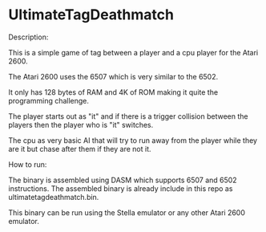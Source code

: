 # UltimateTagDeathmatch

Description:

This is a simple game of tag between a player and a cpu player for the Atari 2600.

The Atari 2600 uses the 6507 which is very similar to the 6502.

It only has 128 bytes of RAM and 4K of ROM making it quite the programming challenge.

The player starts out as "it" and if there is a trigger collision between the players then the player who is "it" switches.

The cpu as very basic AI that will try to run away from the player while they are it but chase after them if they are not it.

How to run:

The binary is assembled using DASM which supports 6507 and 6502 instructions. The assembled binary is already include in this repo as ultimatetagdeathmatch.bin.

This binary can be run using the Stella emulator or any other Atari 2600 emulator.

